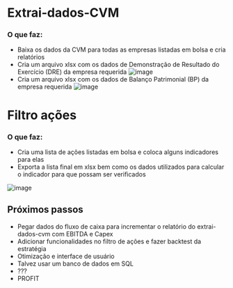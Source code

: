 # Extrai-dados-CVM

### O que faz:

* Baixa os dados da CVM para todas as empresas listadas em bolsa e cria relatórios
* Cria um arquivo xlsx com os dados de Demonstração de Resultado do Exercício (DRE) da empresa requerida
![image](https://user-images.githubusercontent.com/8007174/178832805-05d2f206-a908-4953-93ab-6a7501b36a5d.png)
* Cria um arquivo xlsx com os dados de Balanço Patrimonial (BP) da empresa requerida
![image](https://user-images.githubusercontent.com/8007174/178832973-08b86132-a84a-47b8-9d50-0f32c69f52cf.png)


# Filtro ações

### O que faz:

* Cria uma lista de ações listadas em bolsa e coloca alguns indicadores para elas
* Exporta a lista final em xlsx bem como os dados utilizados para calcular o indicador para que possam ser verificados

![image](https://user-images.githubusercontent.com/8007174/184670381-a13396f8-56da-450e-8078-6bd42beba61c.png)


## Próximos passos
* Pegar dados do fluxo de caixa para incrementar o relatório do extrai-dados-cvm com EBITDA e Capex
* Adicionar funcionalidades no filtro de ações e fazer backtest da estratégia
* Otimização e interface de usuário
* Talvez usar um banco de dados em SQL
* ???
* PROFIT
